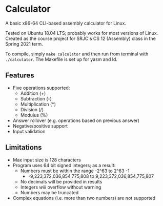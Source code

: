 # Calculator
A basic x86-64 CLI-based assembly calculator for Linux.

Tested on Ubuntu 18.04 LTS; probably works for most versions of Linux. Created as the course project for SRJC's CS 12 (Assembly) class in the Spring 2021 term.

To compile, simply `make calculator` and then run from terminal with `./calculator`. The Makefile is set up for yasm and ld.

## Features
 - Five operations supported:
   - Addition (+)
   - Subtraction (-)
   - Multiplication (*)
   - Division (/)
   - Modulus (%)
 - Answer rollover (e.g. operations based on previous answer)
 - Negative/positive support
 - Input validation

## Limitations
 - Max input size is 128 characters
 - Program uses 64 bit signed integers; as a result:
   - Numbers must be within the range -2^63 to 2^63 -1
     - -9,223,372,036,854,775,808 to 9,223,372,036,854,775,807
   - No decimals will be provided in results
   - Integers *will* overflow without warning
   - Numbers may be truncated
 - Complex equations (i.e. more than two numbers) are not supported